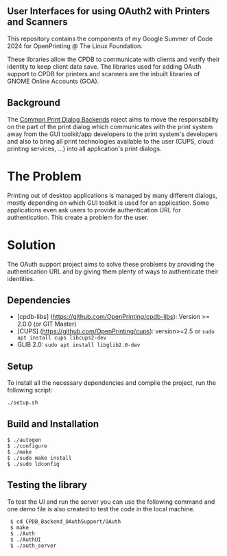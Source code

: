 ## User Interfaces for using OAuth2 with Printers and Scanners

This repository contains the components of my Google Summer of Code 2024 for OpenPrinting @ The Linux Foundation.

These libraries allow the CPDB to communicate with clients and verify their identity to keep client data save. The libraries used for adding OAuth support to CPDB for printers and scanners are the inbuilt libraries of GNOME Online Accounts (GOA).

## Background

The [Common Print Dialog Backends](https://openprinting.github.io/achievements/#common-print-dialog-backends) roject aims to move the responsability on the part of the print dialog which communicates with the print system away from the GUI toolkit/app developers to the print system's developers and also to bring all print technologies available to the user (CUPS, cloud printing services, ...) into all application's print dialogs.
# The Problem

Printing out of desktop applications is managed by many different dialogs, mostly depending on which GUI toolkit is used for an application. Some applications even ask users to provide authentication URL for authentication. This create a problem for the user.

# Solution

The OAuth support project aims to solve these problems by providing the authentication URL and by giving them plenty of ways to authenticate their identities.

## Dependencies

 - [cpdb-libs] (https://github.com/OpenPrinting/cpdb-libs): Version >= 2.0.0 (or GIT Master)
 - [CUPS] (https://github.com/OpenPrinting/cups): version>=2.5 or `sudo apt install cups libcups2-dev`
 - GLIB 2.0: `sudo apt install libglib2.0-dev`

## Setup

To install all the necessary dependencies and compile the project, run the following script:

```sh
./setup.sh
```

## Build and Installation

 ```
 $ ./autogen
 $ ./configure
 $ ./make
 $ ./sudo make install
 $ ./sudo ldconfig
```

## Testing the library

To test the UI and run the server you can use the following command and one demo file is also created to test the code in the local machine.

```
 $ cd CPDB_Backend_OAuthSupport/OAuth
 $ make
 $ ./Auth
 $ ./AuthUI
 $ ./auth_server
```

